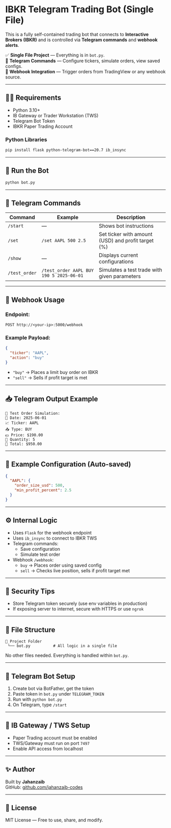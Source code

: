 
# IBKR Telegram Trading Bot (Single File)

This is a fully self-contained trading bot that connects to **Interactive Brokers (IBKR)** and is controlled via **Telegram commands** and **webhook alerts**.

✅ **Single File Project** — Everything is in `bot.py`.  
📡 **Telegram Commands** — Configure tickers, simulate orders, view saved configs.  
📨 **Webhook Integration** — Trigger orders from TradingView or any webhook source.

---

## 👨‍💻 Requirements

- Python 3.10+
- IB Gateway or Trader Workstation (TWS)
- Telegram Bot Token
- IBKR Paper Trading Account

### Python Libraries

```bash
pip install flask python-telegram-bot==20.7 ib_insync
```

---

## 🚀 Run the Bot

```bash
python bot.py
```

---

## 📲 Telegram Commands

| Command | Example | Description |
|--------|---------|-------------|
| `/start` | — | Shows bot instructions |
| `/set` | `/set AAPL 500 2.5` | Set ticker with amount (USD) and profit target (%) |
| `/show` | — | Displays current configurations |
| `/test_order` | `/test_order AAPL BUY 190 5 2025-06-01` | Simulates a test trade with given parameters |

---

## 🔁 Webhook Usage

### Endpoint:

```
POST http://<your-ip>:5000/webhook
```

### Example Payload:

```json
{
  "ticker": "AAPL",
  "action": "buy"
}
```

- `"buy"` → Places a limit buy order on IBKR
- `"sell"` → Sells if profit target is met

---

## 📥 Telegram Output Example

```
🧪 Test Order Simulation:
📅 Date: 2025-06-01
📈 Ticker: AAPL
📥 Type: BUY
💵 Price: $190.00
🔢 Quantity: 5
🧾 Total: $950.00
```

---

## 🧾 Example Configuration (Auto-saved)

```json
{
  "AAPL": {
    "order_size_usd": 500,
    "min_profit_percent": 2.5
  }
}
```

---

## ⚙️ Internal Logic

- Uses `Flask` for the webhook endpoint
- Uses `ib_insync` to connect to IBKR TWS
- Telegram commands:
  - Save configuration
  - Simulate test order
- Webhook `/webhook`:
  - `buy` → Places order using saved config
  - `sell` → Checks live position, sells if profit target met

---

## 🔐 Security Tips

- Store Telegram token securely (use env variables in production)
- If exposing server to internet, secure with HTTPS or use `ngrok`

---

## 📁 File Structure

```
📁 Project Folder
 └── bot.py          # All logic in a single file
```

No other files needed. Everything is handled within `bot.py`.

---

## 🤖 Telegram Bot Setup

1. Create bot via BotFather, get the token
2. Paste token in `bot.py` under `TELEGRAM_TOKEN`
3. Run with `python bot.py`
4. On Telegram, type `/start`

---

## 🧪 IB Gateway / TWS Setup

- Paper Trading account must be enabled
- TWS/Gateway must run on port `7497`
- Enable API access from localhost

---

## ✨ Author

Built by **Jahanzaib**  
GitHub: [github.com/jahanzaib-codes](https://github.com/jahanzaib-codes)

---

## 📄 License

MIT License — Free to use, share, and modify.
